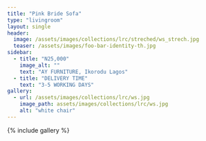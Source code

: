 ```yaml
---
title: "Pink Bride Sofa"
type: "livingroom"
layout: single
header:
  image: /assets/images/collections/lrc/streched/ws_strech.jpg
  teaser: /assets/images/foo-bar-identity-th.jpg
sidebar:
  - title: "N25,000"
    image_alt: ""
    text: "AY FURNITURE, Ikorodu Lagos"
  - title: "DELIVERY TIME"
    text: "3-5 WORKING DAYS"
gallery:
  - url: /assets/images/collections/lrc/ws.jpg
    image_path: assets/images/collections/lrc/ws.jpg
    alt: "white chair"
---
```


{% include gallery %}


